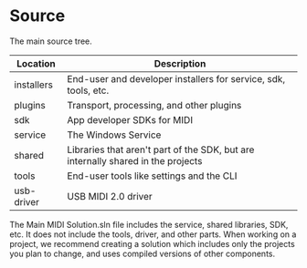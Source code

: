 # Source

The main source tree.

| Location | Description |
| -------------------- | ----------------------------------------------------- |
| installers |  End-user and developer installers for service, sdk, tools, etc.  |
| plugins | Transport, processing, and other plugins |
| sdk | App developer SDKs for MIDI |
| service | The Windows Service   |
| shared | Libraries that aren't part of the SDK, but are internally shared in the projects   |
| tools | End-user tools like settings and the CLI   |
| usb-driver | USB MIDI 2.0 driver |

The Main MIDI Solution.sln file includes the service, shared libraries, SDK, etc. It does not
include the tools, driver, and other parts. When working on a project, we recommend
creating a solution which includes only the projects you plan to change, and uses compiled
versions of other components. 
